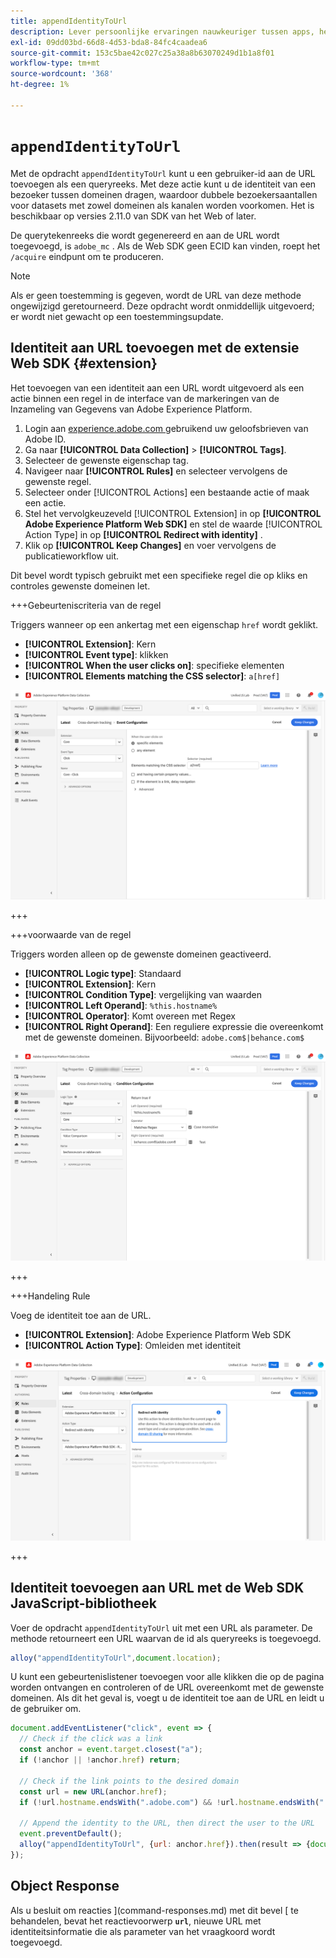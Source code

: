 ```yaml
---
title: appendIdentityToUrl
description: Lever persoonlijke ervaringen nauwkeuriger tussen apps, het Web, en over domeinen.
exl-id: 09dd03bd-66d8-4d53-bda8-84fc4caadea6
source-git-commit: 153c5bae42c027c25a38a8b63070249d1b1a8f01
workflow-type: tm+mt
source-wordcount: '368'
ht-degree: 1%

---
```


# `appendIdentityToUrl`

Met de opdracht `appendIdentityToUrl` kunt u een gebruiker-id aan de URL toevoegen als een queryreeks. Met deze actie kunt u de identiteit van een bezoeker tussen domeinen dragen, waardoor dubbele bezoekersaantallen voor datasets met zowel domeinen als kanalen worden voorkomen. Het is beschikbaar op versies 2.11.0 van SDK van het Web of later.

De querytekenreeks die wordt gegenereerd en aan de URL wordt toegevoegd, is `adobe_mc` . Als de Web SDK geen ECID kan vinden, roept het `/acquire` eindpunt om te produceren.

>[!NOTE]
>
>Als er geen toestemming is gegeven, wordt de URL van deze methode ongewijzigd geretourneerd. Deze opdracht wordt onmiddellijk uitgevoerd; er wordt niet gewacht op een toestemmingsupdate.

## Identiteit aan URL toevoegen met de extensie Web SDK {#extension}

Het toevoegen van een identiteit aan een URL wordt uitgevoerd als een actie binnen een regel in de interface van de markeringen van de Inzameling van Gegevens van Adobe Experience Platform.

1. Login aan [ experience.adobe.com ](https://experience.adobe.com) gebruikend uw geloofsbrieven van Adobe ID.
1. Ga naar **[!UICONTROL Data Collection]** > **[!UICONTROL Tags]**.
1. Selecteer de gewenste eigenschap tag.
1. Navigeer naar **[!UICONTROL Rules]** en selecteer vervolgens de gewenste regel.
1. Selecteer onder [!UICONTROL Actions] een bestaande actie of maak een actie.
1. Stel het vervolgkeuzeveld [!UICONTROL Extension] in op **[!UICONTROL Adobe Experience Platform Web SDK]** en stel de waarde [!UICONTROL Action Type] in op **[!UICONTROL Redirect with identity]** .
1. Klik op **[!UICONTROL Keep Changes]** en voer vervolgens de publicatieworkflow uit.

Dit bevel wordt typisch gebruikt met een specifieke regel die op kliks en controles gewenste domeinen let.

+++Gebeurteniscriteria van de regel

Triggers wanneer op een ankertag met een eigenschap `href` wordt geklikt.

* **[!UICONTROL Extension]**: Kern
* **[!UICONTROL Event type]**: klikken
* **[!UICONTROL When the user clicks on]**: specifieke elementen
* **[!UICONTROL Elements matching the CSS selector]**: `a[href]`

![ gebeurtenis van de Regel ](../assets/id-sharing-event-configuration.png)

+++

+++voorwaarde van de regel

Triggers worden alleen op de gewenste domeinen geactiveerd.

* **[!UICONTROL Logic type]**: Standaard
* **[!UICONTROL Extension]**: Kern
* **[!UICONTROL Condition Type]**: vergelijking van waarden
* **[!UICONTROL Left Operand]**: `%this.hostname%`
* **[!UICONTROL Operator]**: Komt overeen met Regex
* **[!UICONTROL Right Operand]**: Een reguliere expressie die overeenkomt met de gewenste domeinen. Bijvoorbeeld: `adobe.com$|behance.com$`

![ voorwaarde van de Regel ](../assets/id-sharing-condition-configuration.png)

+++

+++Handeling Rule

Voeg de identiteit toe aan de URL.

* **[!UICONTROL Extension]**: Adobe Experience Platform Web SDK
* **[!UICONTROL Action Type]**: Omleiden met identiteit

![ actie van de Regel ](../assets/id-sharing-action-configuration.png)

+++

## Identiteit toevoegen aan URL met de Web SDK JavaScript-bibliotheek

Voer de opdracht `appendIdentityToUrl` uit met een URL als parameter. De methode retourneert een URL waarvan de id als queryreeks is toegevoegd.

```js
alloy("appendIdentityToUrl",document.location);
```

U kunt een gebeurtenislistener toevoegen voor alle klikken die op de pagina worden ontvangen en controleren of de URL overeenkomt met de gewenste domeinen. Als dit het geval is, voegt u de identiteit toe aan de URL en leidt u de gebruiker om.

```js
document.addEventListener("click", event => {
  // Check if the click was a link
  const anchor = event.target.closest("a");
  if (!anchor || !anchor.href) return;

  // Check if the link points to the desired domain
  const url = new URL(anchor.href);
  if (!url.hostname.endsWith(".adobe.com") && !url.hostname.endsWith(".behance.com")) return;

  // Append the identity to the URL, then direct the user to the URL
  event.preventDefault();
  alloy("appendIdentityToUrl", {url: anchor.href}).then(result => {document.location = result.url;});
});
```

## Object Response

Als u besluit om reacties ](command-responses.md) met dit bevel [ te behandelen, bevat het reactievoorwerp **`url`**, nieuwe URL met identiteitsinformatie die als parameter van het vraagkoord wordt toegevoegd.
